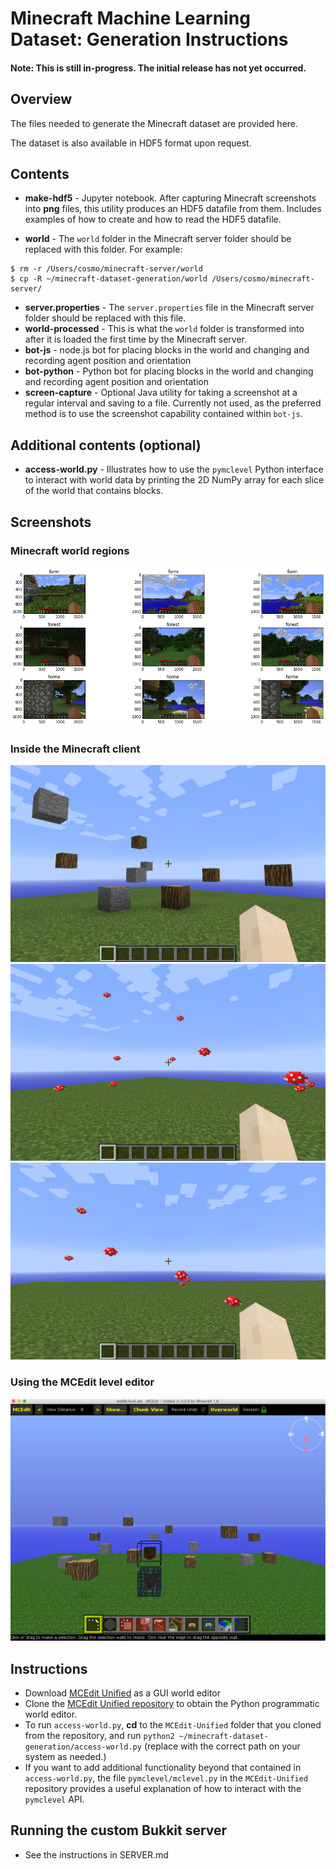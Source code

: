 # Minecraft Machine Learning Dataset: Generation Instructions

#### Note: This is still in-progress. The initial release has not yet occurred.

## Overview
The files needed to generate the Minecraft dataset are provided here.

The dataset is also available in HDF5 format upon request.

## Contents
* **make-hdf5** - Jupyter notebook. After capturing Minecraft screenshots into **png** files, this utility produces an HDF5 datafile from them. Includes examples of how to create and how to read the HDF5 datafile.

* **world** - The ```world``` folder in the Minecraft server folder should be replaced with this folder. For example:
```
$ rm -r /Users/cosmo/minecraft-server/world
$ cp -R ~/minecraft-dataset-generation/world /Users/cosmo/minecraft-server/
```
* **server.properties** - The ```server.properties``` file in the Minecraft server folder should be replaced with this file.
* **world-processed** - This is what the ```world``` folder is transformed into after it is loaded the first time by the Minecraft server.
* **bot-js** - node.js bot for placing blocks in the world and changing and recording agent position and orientation
* **bot-python** - Python bot for placing blocks in the world and changing and recording agent position and orientation
* **screen-capture** - Optional Java utility for taking a screenshot at a regular interval and saving to a file. Currently not used, as the preferred method is to use the screenshot capability contained within ```bot-js```.

## Additional contents (optional)
* **access-world.py** - Illustrates how to use the ```pymclevel``` Python interface to interact with world data by printing the 2D NumPy array for each slice of the world that contains blocks.

## Screenshots 

### Minecraft world regions
![Screenshot](images/minecraft-regions.png)

### Inside the Minecraft client
![Screenshot](images/screenshot.png)
![Screenshot](images/minecraft-mushrooms-1.png)
![Screenshot](images/minecraft-mushrooms-2.png)

### Using the MCEdit level editor
![Screenshot](images/mcedit.png)

## Instructions
* Download [MCEdit Unified](https://khroki.github.io/MCEdit-Unified/) as a GUI world editor
* Clone the [MCEdit Unified repository](https://github.com/Khroki/MCEdit-Unified) to obtain the Python programmatic world editor.
* To run ```access-world.py```, **cd** to the ```MCEdit-Unified``` folder that you cloned from the repository, and run ```python2 ~/minecraft-dataset-generation/access-world.py``` (replace with the correct path on your system as needed.)
* If you want to add additional functionality beyond that contained in ```access-world.py```, the file ```pymclevel/mclevel.py``` in the ```MCEdit-Unified``` repository provides a useful explanation of how to interact with the ```pymclevel``` API.

## Running the custom Bukkit server
* See the instructions in SERVER.md

